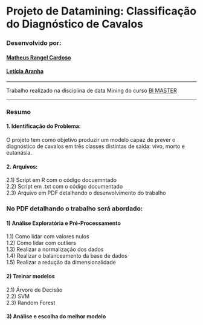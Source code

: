# Projeto de Datamining: Classificação do Diagnóstico de Cavalos

### Desenvolvido por:

#### [Matheus Rangel Cardoso](https://github.com/MatheusRangelCardoso)
#### [Letícia Aranha](https://github.com/let-aranha)

---

Trabalho realizado na disciplina de data Mining do curso [BI MASTER](https://ica.puc-rio.ai/bi-master)

---

### Resumo
#### 1.	Identificação do Problema:
O projeto tem como objetivo produzir um modelo capaz de prever o diagnóstico de cavalos em três classes distintas de saída: vivo, morto e eutanásia.
#### 2.	Arquivos:
2.1) Script em R com o código docuemntado
<br>
2.2) Script em .txt com o código documentado
<br>
2.3) Arquivo em PDF detalhando o desenvolvimento do trabalho
### No PDF detalhando o trabalho será abordado:

#### 1) Análise Exploratória e Pré-Processamento	
1.1)	Como lidar com valores nulos
<br>
1.2) Como lidar com outliers
<br>
1.3) Realizar a normalização	dos dados
<br>
1.4) Realizar o	balanceamento	da base de dados
<br>
1.5)	Realizar a redução da dimensionalidade

#### 2) Treinar modelos
2.1)	Árvore de Decisão
<br>
2.2)	SVM
<br>
2.3)	Random Forest

#### 3) Análise e escolha do melhor modelo
